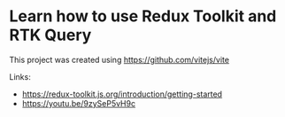 # Learn how to use Redux Toolkit and RTK Query

This project was created using https://github.com/vitejs/vite

Links:
- https://redux-toolkit.js.org/introduction/getting-started
- https://youtu.be/9zySeP5vH9c
